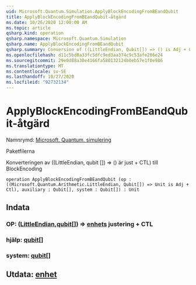 ```yaml
---
uid: Microsoft.Quantum.Simulation.ApplyBlockEncodingFromBEandQubit
title: ApplyBlockEncodingFromBEandQubit-åtgärd
ms.date: 10/26/2020 12:00:00 AM
ms.topic: article
qsharp.kind: operation
qsharp.namespace: Microsoft.Quantum.Simulation
qsharp.name: ApplyBlockEncodingFromBEandQubit
qsharp.summary: Conversion of ((LittleEndian, Qubit[]) => () is Adj + Ctl) to BlockEncoding
ms.openlocfilehash: d11c5bd8a33fc5dfc9ed3aa374c9c53afe286e24
ms.sourcegitcommit: 29e0d88a30e4166fa580132124b0eb57e1f0e986
ms.translationtype: MT
ms.contentlocale: sv-SE
ms.lasthandoff: 10/27/2020
ms.locfileid: "92732134"
---
```

# <a name="applyblockencodingfrombeandqubit-operation"></a>ApplyBlockEncodingFromBEandQubit-åtgärd

Namnrymd: [Microsoft. Quantum. simulering](xref:Microsoft.Quantum.Simulation)

Paketfilerna [](https://nuget.org/packages/)


Konverteringen av ((LittleEndian, qubit []) => () är just + CTL) till BlockEncoding

```qsharp
operation ApplyBlockEncodingFromBEandQubit (op : ((Microsoft.Quantum.Arithmetic.LittleEndian, Qubit[]) => Unit is Adj + Ctl), auxiliary : Qubit[], system : Qubit[]) : Unit
```


## <a name="input"></a>Indata

### <a name="op--littleendianqubit--unit-adj--ctl"></a>OP: ([LittleEndian](xref:Microsoft.Quantum.Arithmetic.LittleEndian),[qubit](xref:microsoft.quantum.lang-ref.qubit)[]) => [enhets](xref:microsoft.quantum.lang-ref.unit) justering + CTL




### <a name="auxiliary--qubit"></a>hjälp: [qubit](xref:microsoft.quantum.lang-ref.qubit)[]




### <a name="system--qubit"></a>system: [qubit](xref:microsoft.quantum.lang-ref.qubit)[]





## <a name="output--unit"></a>Utdata: [enhet](xref:microsoft.quantum.lang-ref.unit)

